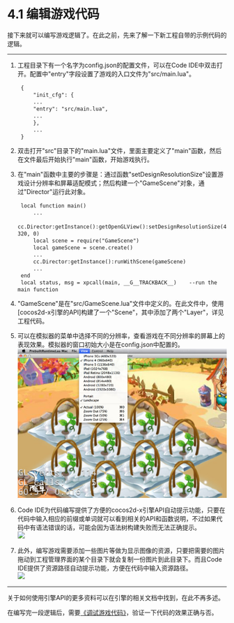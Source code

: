 4.1 编辑游戏代码
=======

接下来就可以编写游戏逻辑了。在此之前，先来了解一下新工程自带的示例代码的逻辑。

-------------------

1. 工程目录下有一个名字为config.json的配置文件，可以在Code IDE中双击打开。配置中"entry"字段设置了游戏的入口文件为"src/main.lua"。 

        {
            "init_cfg": {
            ...
            "entry": "src/main.lua",
            ...
            },
            ...
        }
  
2. 双击打开"src"目录下的"main.lua"文件，里面主要定义了"main"函数，然后在文件最后开始执行"main"函数，开始游戏执行。
3. 在"main"函数中主要的步骤是：通过函数"setDesignResolutionSize"设置游戏设计分辨率和屏幕适配模式；然后构建一个"GameScene"对象，通过"Director"运行此对象。  

        local function main()
            ...
            cc.Director:getInstance():getOpenGLView():setDesignResolutionSize(480, 320, 0)
            local scene = require("GameScene")
            local gameScene = scene.create()
            ...
            cc.Director:getInstance():runWithScene(gameScene)
            ...
        end
        local status, msg = xpcall(main, __G__TRACKBACK__)    --run the main function
        
4. "GameScene"是在"src/GameScene.lua"文件中定义的。在此文件中，使用[cocos2d-x引擎的API]构建了一个"Scene"，其中添加了两个"Layer"，详见工程代码。
5. 可以在模拟器的菜单中选择不同的分辨率，查看游戏在不同分辨率的屏幕上的表现效果。模拟器的窗口初始大小是在config.json中配置的。  
  ![](./res/lua-multi-reso.jpg)
5. Code IDE为代码编写提供了方便的cocos2d-x引擎API自动提示功能，只要在代码中输入相应的前缀或单词就可以看到相关的API和函数说明，不过如果代码中有语法错误的话，可能会因为语法树构建失败而无法正确提示。  
  ![](./res/lua-autocode.jpg)
6. 此外，编写游戏需要添加一些图片等做为显示图像的资源，只要把需要的图片拖动到工程管理界面的某个目录下就会复制一份图片到此目录下。而且Code IDE提供了资源路径自动提示功能，方便在代码中输入资源路径。  
  ![](./res/lua-autopath.jpg)

-----------------
关于如何使用引擎API的更多资料可以在引擎的相关文档中找到，在此不再多述。

在编写完一段逻辑后，需要[《调试游戏代码》](../debugging/zh.md)，验证一下代码的效果正确与否。

